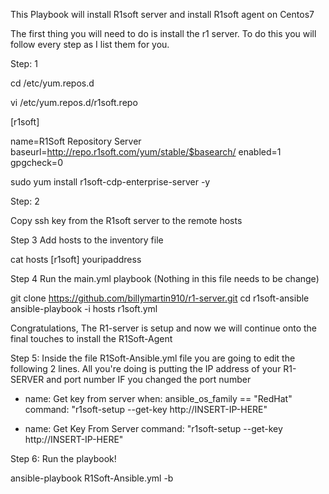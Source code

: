This Playbook will install R1soft server and install R1soft agent on Centos7

The first thing you will need to do is install the r1 server. To do this you will follow every step as I list them for you.

Step: 1


cd /etc/yum.repos.d

vi /etc/yum.repos.d/r1soft.repo 

[r1soft]

name=R1Soft Repository Server
baseurl=http://repo.r1soft.com/yum/stable/$basearch/
enabled=1
gpgcheck=0

sudo yum install r1soft-cdp-enterprise-server -y

Step: 2

Copy ssh key from the R1soft server to the remote hosts 




Step 3 Add hosts to the inventory file

cat hosts
[r1soft]
youripaddress



Step 4 Run the main.yml playbook  (Nothing in this file needs to be change)

git clone https://github.com/billymartin910/r1-server.git
cd r1soft-ansible
ansible-playbook -i hosts r1soft.yml


Congratulations, The R1-server is setup and now we will continue onto the final touches to install the R1Soft-Agent




Step 5: Inside the file R1Soft-Ansible.yml file you are going to edit the following 2 lines. All you're doing is putting the IP address of your R1-SERVER and port number IF you changed the port number 

  
  
  - name: Get key from server
      when: ansible_os_family == "RedHat"
      command: "r1soft-setup --get-key http://INSERT-IP-HERE"
      
      

 - name: Get Key From Server
      command: "r1soft-setup --get-key http://INSERT-IP-HERE"





Step 6: Run the playbook!

ansible-playbook  R1Soft-Ansible.yml -b













